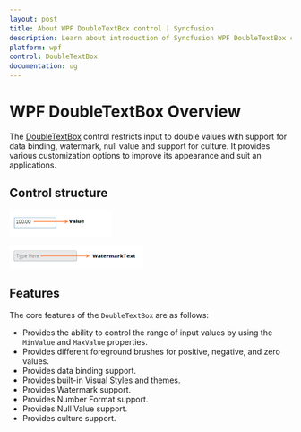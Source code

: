 ```yaml
---
layout: post
title: About WPF DoubleTextBox control | Syncfusion 
description: Learn about introduction of Syncfusion WPF DoubleTextBox control and more details about the control features. 
platform: wpf
control: DoubleTextBox
documentation: ug
---
```


# WPF DoubleTextBox Overview

The [DoubleTextBox](https://www.syncfusion.com/wpf-ui-controls/double-textbox) control restricts input to double values with support for data binding, watermark, null value and support for culture. It provides various customization options to improve its appearance and suit an applications.

## Control structure

![Default DoubleTextBox control](Getting-Started_images/Getting-Started_img1.png)

![DoubleTextBox control with watermark text](Getting-Started_images/Getting-Started_img2.png)

## Features

The core features of the `DoubleTextBox` are as follows:

* Provides the ability to control the range of input values by using the `MinValue` and `MaxValue` properties.
* Provides different foreground brushes for positive, negative, and zero values.
* Provides data binding support.
* Provides built-in Visual Styles and themes.
* Provides Watermark support.
* Provides Number Format support.
* Provides Null Value support.
* Provides culture support.
